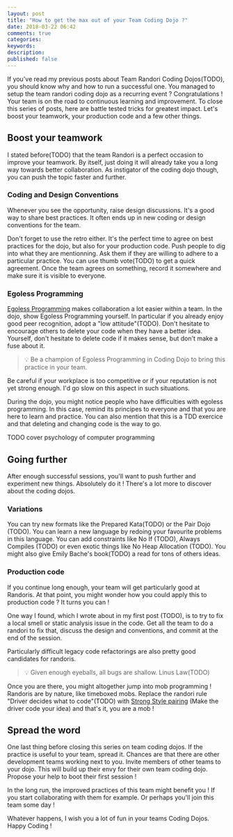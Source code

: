 ```yaml
---
layout: post
title: "How to get the max out of your Team Coding Dojo ?"
date: 2018-03-22 06:42
comments: true
categories: 
keywords: 
description: 
published: false
---
```

If you've read my previous posts about Team Randori Coding Dojos(TODO), you should know why and how to run a successful one. You managed to setup the team randori coding dojo as a recurring event ? Congratulations ! Your team is on the road to continuous learning and improvement. To close this series of posts, here are battle tested tricks for greatest impact. Let's boost your teamwork, your production code and a few other things.

## Boost your teamwork

I stated before(TODO) that the team Randori is a perfect occasion to improve your teamwork. By itself, just doing it will already take you a long way towards better collaboration. As instigator of the coding dojo though, you can push the topic faster and further.

### Coding and Design Conventions

Whenever you see the opportunity, raise design discussions. It's a good way to share best practices. It often ends up in new coding or design conventions for the team.

Don't forget to use the retro either. It's the perfect time to agree on best practices for the dojo, but also for your production code. Push people to dig into what they are mentionning. Ask them if they are willing to adhere to a particular practice. You can use thumb vote(TODO) to get a quick agreement. Once the team agrees on something, record it somewhere and make sure it is visible to everyone.

### Egoless Programming

[Egoless Programming](https://blog.codinghorror.com/the-ten-commandments-of-egoless-programming/) makes collaboration a lot easier within a team. In the dojo, show Egoless Programming yourself. In particular if you already enjoy good peer recognition, adopt a "low attitude"(TODO). Don't hesitate to encourage others to delete your code when they have a better idea. Yourself, don't hesitate to delete code if it makes sense, but don't make a fuse about it.

> 💡 Be a champion of Egoless Programming in Coding Dojo to bring this practice in your team.

Be careful if your workplace is too competitive or if your reputation is not yet strong enough. I'd go slow on this aspect in such situations.

During the dojo, you might notice people who have difficulties with egoless programming. In this case, remind its principes to everyone and that you are here to learn and practice. You can also mention that this is a TDD exercice and that deleting and changing code is the way to go.

TODO cover psychology of computer programming

## Going further

After enough successful sessions, you'll want to push further and experiment new things. Absolutely do it ! There's a lot more to discover about the coding dojos.

### Variations

You can try new formats like the Prepared Kata(TODO) or the Pair Dojo (TODO). You can learn a new language by redoing your favourite problems in this language. You can add constraints like No If (TODO), Always Compiles (TODO) or even exotic things like No Heap Allocation (TODO). You might also give Emily Bache's book(TODO) a read for tons of others ideas.

### Production code

If you continue long enough, your team will get particularly good at Randoris. At that point, you might wonder how you could apply this to production code ? It turns you can !

One way I found, which I wrote about in my first post (TODO), is to try to fix a local smell or static analysis issue in the code. Get all the team to do a randori to fix that, discuss the design and conventions, and commit at the end of the session.

Particularly difficult legacy code refactorings are also pretty good candidates for randoris. 

> 💡 Given enough eyeballs, all bugs are shallow. Linus Law(TODO)

Once you are there, you might altogether jump into mob programming ! Randoris are by nature, like timeboxed mobs. Replace the randori rule "Driver decides what to code"(TODO) with [Strong Style pairing](https://code.joejag.com/2018/three-constraints-for-mobbing.html) (Make the driver code your idea) and that's it, you are a mob !

## Spread the word

One last thing before closing this series on team coding dojos. If the practice is useful to your team, spread it. Chances are that there are other development teams working next to you. Invite members of other teams to your dojo. This will build up their envy for their own team coding dojo. Propose your help to boot their first session !

In the long run, the improved practices of this team might benefit you ! If you start collaborating with them for example. Or perhaps you'll join this team some day !

Whatever happens, I wish you a lot of fun in your teams Coding Dojos. Happy Coding !